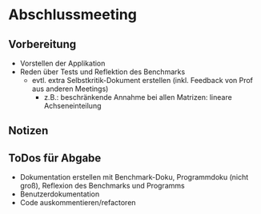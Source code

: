 # Abschlussmeeting

## Vorbereitung
* Vorstellen der Applikation
* Reden über Tests und Reflektion des Benchmarks
    * evtl. extra Selbstkritik-Dokument erstellen (inkl. Feedback von Prof aus anderen Meetings)
        * z.B.: beschränkende Annahme bei allen Matrizen: lineare Achseneinteilung

## Notizen

## ToDos für Abgabe
* Dokumentation erstellen mit Benchmark-Doku, Programmdoku (nicht groß), Reflexion des Benchmarks und Programms
* Benutzerdokumentation
* Code auskommentieren/refactoren